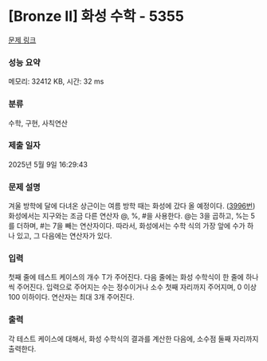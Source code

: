 # [Bronze II] 화성 수학 - 5355 

[문제 링크](https://www.acmicpc.net/problem/5355) 

### 성능 요약

메모리: 32412 KB, 시간: 32 ms

### 분류

수학, 구현, 사칙연산

### 제출 일자

2025년 5월 9일 16:29:43

### 문제 설명

<p>겨울 방학에 달에 다녀온 상근이는 여름 방학 때는 화성에 갔다 올 예정이다. (<a href="http://www.acmicpc.net/problem/3996">3996번</a>) 화성에서는 지구와는 조금 다른 연산자 @, %, #을 사용한다. @는 3을 곱하고, %는 5를 더하며, #는 7을 빼는 연산자이다. 따라서, 화성에서는 수학 식의 가장 앞에 수가 하나 있고, 그 다음에는 연산자가 있다.</p>

### 입력 

 <p>첫째 줄에 테스트 케이스의 개수 T가 주어진다. 다음 줄에는 화성 수학식이 한 줄에 하나씩 주어진다. 입력으로 주어지는 수는 정수이거나 소수 첫째 자리까지 주어지며, 0 이상 100 이하이다. 연산자는 최대 3개 주어진다.</p>

### 출력 

 <p>각 테스트 케이스에 대해서, 화성 수학식의 결과를 계산한 다음에, 소수점 둘째 자리까지 출력한다.</p>

